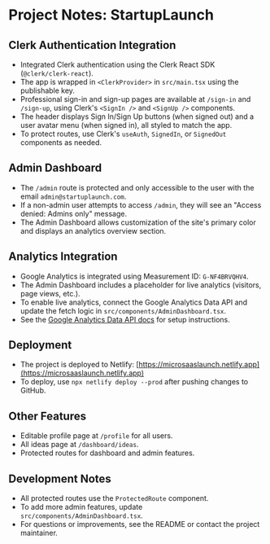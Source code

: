 # Project Notes: StartupLaunch

## Clerk Authentication Integration
- Integrated Clerk authentication using the Clerk React SDK (`@clerk/clerk-react`).
- The app is wrapped in `<ClerkProvider>` in `src/main.tsx` using the publishable key.
- Professional sign-in and sign-up pages are available at `/sign-in` and `/sign-up`, using Clerk's `<SignIn />` and `<SignUp />` components.
- The header displays Sign In/Sign Up buttons (when signed out) and a user avatar menu (when signed in), all styled to match the app.
- To protect routes, use Clerk's `useAuth`, `SignedIn`, or `SignedOut` components as needed.

## Admin Dashboard
- The `/admin` route is protected and only accessible to the user with the email `admin@startuplaunch.com`.
- If a non-admin user attempts to access `/admin`, they will see an "Access denied: Admins only" message.
- The Admin Dashboard allows customization of the site's primary color and displays an analytics overview section.

## Analytics Integration
- Google Analytics is integrated using Measurement ID: `G-NF4BRVQHV4`.
- The Admin Dashboard includes a placeholder for live analytics (visitors, page views, etc.).
- To enable live analytics, connect the Google Analytics Data API and update the fetch logic in `src/components/AdminDashboard.tsx`.
- See the [Google Analytics Data API docs](https://developers.google.com/analytics/devguides/reporting/data/v1) for setup instructions.

## Deployment
- The project is deployed to Netlify: [https://microsaaslaunch.netlify.app](https://microsaaslaunch.netlify.app)
- To deploy, use `npx netlify deploy --prod` after pushing changes to GitHub.

## Other Features
- Editable profile page at `/profile` for all users.
- All ideas page at `/dashboard/ideas`.
- Protected routes for dashboard and admin features.

## Development Notes
- All protected routes use the `ProtectedRoute` component.
- To add more admin features, update `src/components/AdminDashboard.tsx`.
- For questions or improvements, see the README or contact the project maintainer. 